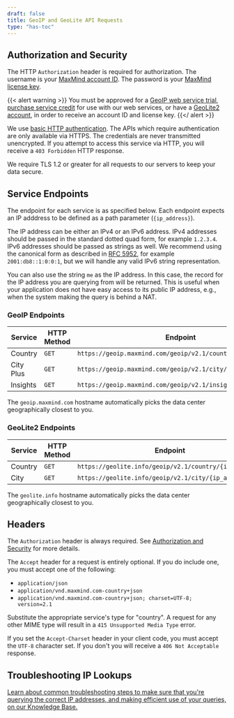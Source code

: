 ```yaml
---
draft: false
title: GeoIP and GeoLite API Requests
type: "has-toc"
---
```


## Authorization and Security

The HTTP `Authorization` header is required for authorization. The username is
your
[MaxMind account ID](https://www.maxmind.com/en/accounts/current/license-key).
The password is your
[MaxMind license key](https://www.maxmind.com/en/accounts/current/license-key).

{{< alert warning >}}
  You must be approved for a [GeoIP web service
  trial](https://www.maxmind.com/en/request-service-trial?service_geoip=1),
  [purchase service credit](https://www.maxmind.com/en/geoip2-precision-insights)
  for use with our web services, or have a [GeoLite2
  account](https://www.maxmind.com/en/geolite2/signup), in order to receive an
  account ID and license key.
{{</ alert >}}

We use
[basic HTTP authentication](https://en.wikipedia.org/wiki/Basic_access_authentication).
The APIs which require authentication are only available via HTTPS. The
credentials are never transmitted unencrypted. If you attempt to access this
service via HTTP, you will receive a `403 Forbidden` HTTP response.

We require TLS 1.2 or greater for all requests to our servers to keep your data
secure.

## Service Endpoints

The endpoint for each service is as specified below. Each endpoint expects an IP
adddress to be defined as a path parameter (`{ip_address}`).

The IP address can be either an IPv4 or an IPv6 address. IPv4 addresses should
be passed in the standard dotted quad form, for example `1.2.3.4`. IPv6
addresses should be passed as strings as well. We recommend using the canonical
form as described in [RFC 5952](https://tools.ietf.org/html/rfc5952), for
example `2001:db8::1:0:0:1`, but we will handle any valid IPv6 string
representation.

You can also use the string `me` as the IP address. In this case, the record for
the IP address you are querying from will be returned. This is useful when your
application does not have easy access to its public IP address, e.g., when the
system making the query is behind a NAT.

### GeoIP Endpoints

| Service   | HTTP Method | Endpoint                                                     |
| --------- | ----------- | ------------------------------------------------------------ |
| Country   | `GET`       | `https://geoip.maxmind.com/geoip/v2.1/country/{ip_address}`  |
| City Plus | `GET`       | `https://geoip.maxmind.com/geoip/v2.1/city/{ip_address}`     |
| Insights  | `GET`       | `https://geoip.maxmind.com/geoip/v2.1/insights/{ip_address}` |

The `geoip.maxmind.com` hostname automatically picks the data center
geographically closest to you.

### GeoLite2 Endpoints

| Service | HTTP Method | Endpoint                                               |
| ------- | ----------- | ------------------------------------------------------ |
| Country | `GET`       | `https://geolite.info/geoip/v2.1/country/{ip_address}` |
| City    | `GET`       | `https://geolite.info/geoip/v2.1/city/{ip_address}`    |

The `geolite.info` hostname automatically picks the data center geographically
closest to you.

## Headers

The `Authorization` header is always required. See
[Authorization and Security](#authorization-and-security) for more details.

The `Accept` header for a request is entirely optional. If you do include one,
you must accept one of the following:

- `application/json`
- `application/vnd.maxmind.com-country+json`
- `application/vnd.maxmind.com-country+json; charset=UTF-8; version=2.1`

Substitute the appropriate service's type for "country". A request for any other
MIME type will result in a `415 Unsupported Media Type` error.

If you set the `Accept-Charset` header in your client code, you must accept the
`UTF-8` character set. If you don't you will receive a `406 Not Acceptable`
response.

## Troubleshooting IP Lookups

[Learn about common troubleshooting steps to make sure that you're querying the correct IP addresses, and making efficient use of your queries, on our Knowledge Base.](https://support.maxmind.com/hc/en-us/articles/4408248823835-Optimize-my-Web-Service-Integration)
